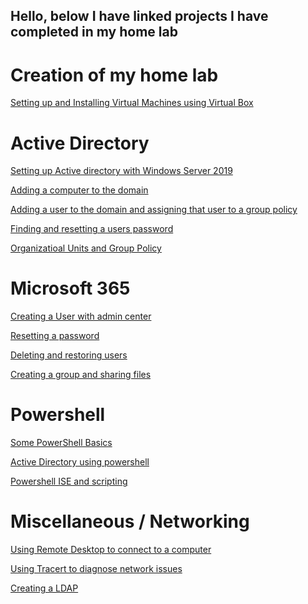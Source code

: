 ## Hello, below I have linked projects I have completed in my home lab

<h1>Creation of my home lab</h1>

<a href="https://github.com/Jtalbert15/Installing-Virtual-Machine-and-Windows-ISO-s">Setting up and Installing Virtual Machines using Virtual Box </a> 

<h1>Active Directory</h1>

<a href="https://github.com/Jtalbert15/Setting-up-Active-Directory-on-our-Windows-Server-2019">Setting up Active directory with Windows Server 2019 </a>

<a href="https://github.com/Jtalbert15/Adding-A-computer-to-our-domain">Adding a computer to the domain</a> 

<a href="https://github.com/Jtalbert15/Creating-a-user-and-adding-them-to-a-group-policy">Adding a user to the domain and assigning that user to a group policy</a>

<a href="https://github.com/Jtalbert15/Resetting-a-password-using-Active-Directory/blob/main/README.md">Finding and resetting a users password </a>

<a href="https://github.com/Jtalbert15/Organizational-Units-and-Group-Policy/blob/main/README.md">Organizatioal Units and Group Policy</a>

<h1>Microsoft 365</h1>

<a href="https://github.com/Jtalbert15/Creating-a-user-in-Microsoft-365/blob/main/README.md">Creating a User with admin center</a>

<a href="https://github.com/Jtalbert15/Resetting-a-password-in-Microsoft-365/blob/main/README.md">Resetting a password</a>

<a href="https://github.com/Jtalbert15/Microsoft-365-deleting-user">Deleting and restoring users</a>

<a href="https://github.com/Jtalbert15/Creating-a-group-and-sharing-Files/blob/main/README.md">Creating a group and sharing files</a>

<h1>Powershell</h1>

<a href="https://github.com/Jtalbert15/Powershell-basics/blob/main/README.md">Some PowerShell Basics</a>

<a href="https://github.com/Jtalbert15/Modifying-Active-Directory-with-Powershell/blob/main/README.md">Active Directory using powershell</a>

<a href="https://github.com/Jtalbert15/Powershell-ISE-and-scripting/blob/main/README.md">Powershell ISE and scripting</a>

<h1>Miscellaneous / Networking </h1>

<a href="https://github.com/Jtalbert15/Remote-accessing-a-domain-users-computer/blob/main/README.md">Using Remote Desktop to connect to a computer</a>

<a href="https://github.com/Jtalbert15/Using-Tracert-to-diagnose-network-issues/blob/main/README.md">Using Tracert to diagnose network issues</a>

<a href="https://github.com/Jtalbert15/Creating-a-LDAP/blob/main/README.md">Creating a LDAP</a>










